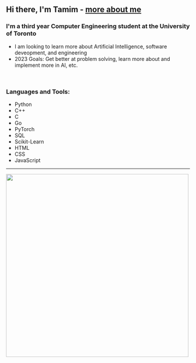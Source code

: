 ## Hi there, I'm Tamim - [more about me][website]

### I'm a third year Computer Engineering student at the University of Toronto    
- I am looking to learn more about Artificial Intelligence, software deveopment, and engineering  
- 2023 Goals: Get better at problem solving, learn more about and implement more in AI, etc.    

  
<br />

### Languages and Tools:
- Python
- C++
- C
- Go
- PyTorch
- SQL
- Scikit-Learn 
- HTML   
- CSS 
- JavaScript 

---

<img src="https://wakatime.com/share/@462c5d36-a0f9-4ab0-8750-3eb2c3418696/ce715228-4eca-439b-a7fc-8da3a5af8337.svg" height = "500" width = "500" />



[website]: https://www.linkedin.com/in/tamim-hasan-4b6432250/
